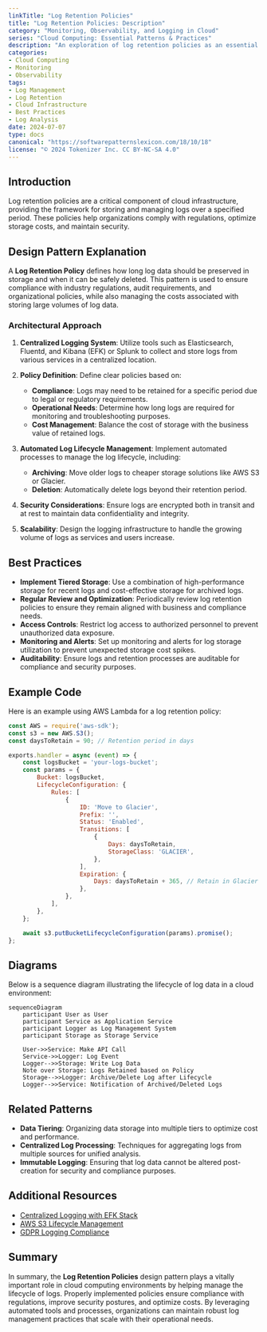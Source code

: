 ```yaml
---
linkTitle: "Log Retention Policies"
title: "Log Retention Policies: Description"
category: "Monitoring, Observability, and Logging in Cloud"
series: "Cloud Computing: Essential Patterns & Practices"
description: "An exploration of log retention policies as an essential aspect of monitoring and observability in cloud environments, detailing design patterns, best practices, and architectures."
categories:
- Cloud Computing
- Monitoring
- Observability
tags:
- Log Management
- Log Retention
- Cloud Infrastructure
- Best Practices
- Log Analysis
date: 2024-07-07
type: docs
canonical: "https://softwarepatternslexicon.com/18/10/18"
license: "© 2024 Tokenizer Inc. CC BY-NC-SA 4.0"
---
```


## Introduction

Log retention policies are a critical component of cloud infrastructure, providing the framework for storing and managing logs over a specified period. These policies help organizations comply with regulations, optimize storage costs, and maintain security.

## Design Pattern Explanation

A **Log Retention Policy** defines how long log data should be preserved in storage and when it can be safely deleted. This pattern is used to ensure compliance with industry regulations, audit requirements, and organizational policies, while also managing the costs associated with storing large volumes of log data.

### Architectural Approach

1. **Centralized Logging System**: Utilize tools such as Elasticsearch, Fluentd, and Kibana (EFK) or Splunk to collect and store logs from various services in a centralized location.

2. **Policy Definition**: Define clear policies based on:
   - **Compliance**: Logs may need to be retained for a specific period due to legal or regulatory requirements.
   - **Operational Needs**: Determine how long logs are required for monitoring and troubleshooting purposes.
   - **Cost Management**: Balance the cost of storage with the business value of retained logs.

3. **Automated Log Lifecycle Management**: Implement automated processes to manage the log lifecycle, including:
   - **Archiving**: Move older logs to cheaper storage solutions like AWS S3 or Glacier.
   - **Deletion**: Automatically delete logs beyond their retention period.

4. **Security Considerations**: Ensure logs are encrypted both in transit and at rest to maintain data confidentiality and integrity.

5. **Scalability**: Design the logging infrastructure to handle the growing volume of logs as services and users increase.

## Best Practices

- **Implement Tiered Storage**: Use a combination of high-performance storage for recent logs and cost-effective storage for archived logs.
- **Regular Review and Optimization**: Periodically review log retention policies to ensure they remain aligned with business and compliance needs.
- **Access Controls**: Restrict log access to authorized personnel to prevent unauthorized data exposure.
- **Monitoring and Alerts**: Set up monitoring and alerts for log storage utilization to prevent unexpected storage cost spikes.
- **Auditability**: Ensure logs and retention processes are auditable for compliance and security purposes.

## Example Code

Here is an example using AWS Lambda for a log retention policy:

```javascript
const AWS = require('aws-sdk');
const s3 = new AWS.S3();
const daysToRetain = 90; // Retention period in days

exports.handler = async (event) => {
    const logsBucket = 'your-logs-bucket';
    const params = {
        Bucket: logsBucket,
        LifecycleConfiguration: {
            Rules: [
                {
                    ID: 'Move to Glacier',
                    Prefix: '',
                    Status: 'Enabled',
                    Transitions: [
                        {
                            Days: daysToRetain,
                            StorageClass: 'GLACIER',
                        },
                    ],
                    Expiration: {
                        Days: daysToRetain + 365, // Retain in Glacier for 1 more year
                    },
                },
            ],
        },
    };

    await s3.putBucketLifecycleConfiguration(params).promise();
};
```

## Diagrams

Below is a sequence diagram illustrating the lifecycle of log data in a cloud environment:

```mermaid
sequenceDiagram
    participant User as User
    participant Service as Application Service
    participant Logger as Log Management System
    participant Storage as Storage Service

    User->>Service: Make API Call
    Service->>Logger: Log Event
    Logger-->>Storage: Write Log Data
    Note over Storage: Logs Retained based on Policy
    Storage-->>Logger: Archive/Delete Log after Lifecycle
    Logger-->>Service: Notification of Archived/Deleted Logs
```

## Related Patterns

- **Data Tiering**: Organizing data storage into multiple tiers to optimize cost and performance.
- **Centralized Log Processing**: Techniques for aggregating logs from multiple sources for unified analysis.
- **Immutable Logging**: Ensuring that log data cannot be altered post-creation for security and compliance purposes.

## Additional Resources

- [Centralized Logging with EFK Stack](https://www.elastic.co/what-is/elk-stack)
- [AWS S3 Lifecycle Management](https://docs.aws.amazon.com/AmazonS3/latest/dev/object-lifecycle-mgmt.html)
- [GDPR Logging Compliance](https://gdpr.eu/logging/)

## Summary

In summary, the **Log Retention Policies** design pattern plays a vitally important role in cloud computing environments by helping manage the lifecycle of logs. Properly implemented policies ensure compliance with regulations, improve security postures, and optimize costs. By leveraging automated tools and processes, organizations can maintain robust log management practices that scale with their operational needs.
